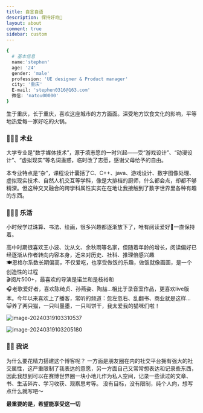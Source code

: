 ```yaml
---
title: 自言自语
description: 保持好奇👀
layout: about
comment: true
sidebar: custom
---
```


```bash
{
  # 基本信息
  name:'stephen'
  age: '24'
  gender: 'male'
  profession: 'UE designer & Product manager'
  city: '重庆'
  E-mail: 'stephen0316@163.com'
  微信: 'matou00000'
}
```
生于重庆，长于重庆，喜欢这座城市的方方面面。深受地方饮食文化的影响，平等地热爱每一家好吃的火锅。

### 🧑🏻‍💻 术业
大学专业是“数字媒体技术”，源于填志愿的一时兴起——受“游戏设计”、“动漫设计”、“虚拟现实”等名词蛊惑，临时改了志愿，感谢父母给予的自由。

本专业特点是“杂”，课程设计囊括了C、C++、java、游戏设计、数字图像处理、虚拟现实技术、自然人机交互等学科，像是大排档的厨师，什么都会点，却都不够精深。但这种交叉融合的跨学科属性实实在在地让我接触到了数字世界里各种有趣的东西。



### 💆🏻‍♂️ 乐活
小时候学过珠算、书法、绘画，很多兴趣都逐渐放下了，唯有阅读爱好📖一直保持着。

高中时期很喜欢王小波、沈从文、余秋雨等名家，但随着年龄的增长，阅读偏好已经逐渐从作者转向内容本身，近来对历史、社科、推理倍感兴趣<br/>🍽️恩格尔系数长期偏高，不仅爱吃，也享受做饭的乐趣，做饭就像画画，是一个创造性的过程  <br/>🎬阅片500+，最喜欢的导演是诺兰和是枝裕和 <br/>🎧老歌爱好者，喜欢陈绮贞、孙燕姿、陶喆...相比于录音室作品，更喜欢live版本。今年以来喜欢上了播客，常听的频道：忽左忽右、乱翻书、商业就是这样...<br>😺养了两只猫，一只叫墨墨，一只叫饼干，我太爱我的猫咪们啦！

![image-20240319103310537](https://savemyblogpic-1311313070.cos.ap-chengdu.myqcloud.com/blogpicture/image-20240319103310537.png)

![image-20240319103205180](https://savemyblogpic-1311313070.cos.ap-chengdu.myqcloud.com/blogpicture/image-20240319103205180.png)


### ✍🏻 我说

为什么要花精力搭建这个博客呢？
一方面是朋友圈在内的社交平台拥有强大的社交属性，这严重限制了我表达的意愿，另一方面自己又常常想表达和记录些东西，因此我想到可以在赛博世界圈一块小地儿作为私人空间，记录一些读过的文章、书、生活碎片、学习收获、观察思考等。
没有目标，没有限制，纯个人向，想写点什么就写吧～<br/>

**最重要的是，希望能享受这一切** 

<br/>

<br/>

